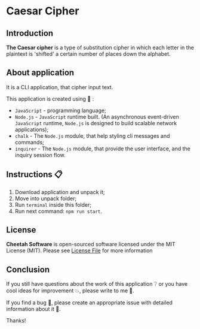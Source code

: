 # Caesar Cipher

## Introduction

**The Caesar cipher** is a type of substitution cipher in which each letter in the plaintext is 'shifted' a certain number of places down the alphabet.

## About application

It is a CLI application, that cipher input text.

This application is created using :bookmark_tabs: :
 * `JavaScript` - programming language;
 * `Node.js` - `JavaScript` runtime built. (An asynchronous event-driven `JavaScript` runtime, `Node.js` is designed to build scalable network applications);
 * `chalk` - The `Node.js` module, that help styling cli messages and commands;
  * `inquirer` - The `Node.js` module, that provide the user interface, and the inquiry session flow.
 
## Instructions :clipboard:

1. Download application and unpack it;
2. Move into unpack folder;
3. Run `terminal` inside this folder;
4. Run next command: `npm run start`.

## License

**Cheetah Software** is open-sourced software licensed under the MIT License (MIT). Please see [License File](LICENSE) for more information

## Conclusion

If you still have questions about the work of this application :grey_question: or you have cool ideas for improvement :boom:, please write to me :email:.

If you find a bug :bug:, please create an appropriate issue with detailed information about it :speech_balloon:.

Thanks!